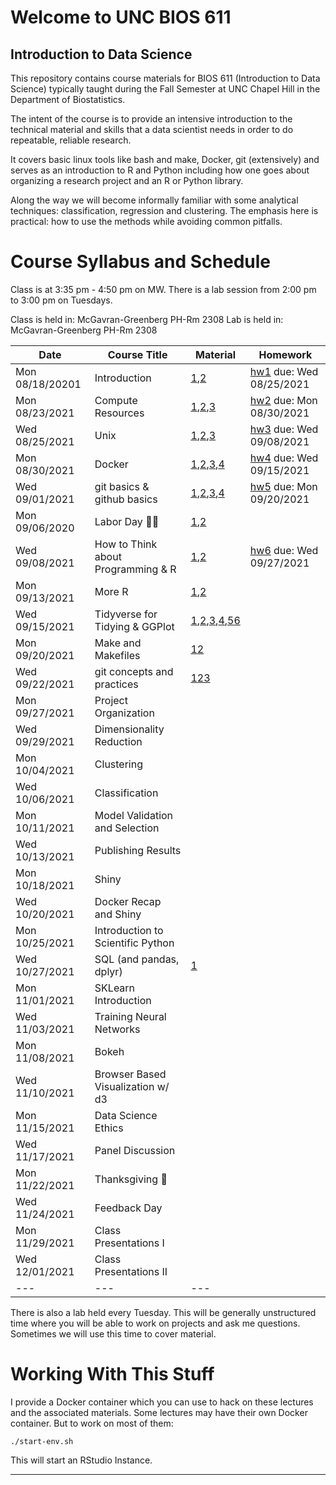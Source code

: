 Welcome to UNC BIOS 611
=======================
Introduction to Data Science
----------------------------

This repository contains course materials for BIOS 611 (Introduction
to Data Science) typically taught during the Fall Semester at UNC
Chapel Hill in the Department of Biostatistics.

The intent of the course is to provide an intensive introduction to
the technical material and skills that a data scientist needs in order
to do repeatable, reliable research.

It covers basic linux tools like bash and make, Docker, git
(extensively) and serves as an introduction to R and Python including
how one goes about organizing a research project and an R or Python
library.

Along the way we will become informally familiar with some analytical
techniques: classification, regression and clustering. The emphasis
here is practical: how to use the methods while avoiding common
pitfalls.

Course Syllabus and Schedule
============================

Class is at 3:35 pm - 4:50 pm on MW. There is a lab session from 2:00
pm to 3:00 pm on Tuesdays.

Class is held in: McGavran-Greenberg PH-Rm 2308
Lab is held in: McGavran-Greenberg PH-Rm 2308


| Date            | Course Title                       | Material                                             | Homework                       |
| ---             | ---                                | ---                                                  | ---                            |
| Mon 08/18/20201 | Introduction                       | [1][m1],[2][m2]                                      | [hw1][hw1] due: Wed 08/25/2021 |
| Mon 08/23/2021  | Compute Resources                  | [1][m3],[2][m4],[3][m5]                              | [hw2][hw2] due: Mon 08/30/2021 |
| Wed 08/25/2021  | Unix                               | [1][m8],[2][m6],[3][m7]                              | [hw3][hw3] due: Wed 09/08/2021 |
| Mon 08/30/2021  | Docker                             | [1][m9],[2][m4],[3][m5],[4][m10]                     | [hw4][hw4] due: Wed 09/15/2021 |
| Wed 09/01/2021  | git basics & github basics         | [1][m13],[2][m14],[3][m15],[4][m16]                  | [hw5][hw5] due: Mon 09/20/2021 |
| Mon 09/06/2020  | Labor Day 🍞🌹                     | [1][m12],[2][m16]                                    |                                |
| Wed 09/08/2021  | How to Think about Programming & R | [1][m18],[2][m19]                                    | [hw6][hw6] due: Wed 09/27/2021           |
| Mon 09/13/2021  | More R                             | [1][m20],[2][m23]                                    |                                |
| Wed 09/15/2021  | Tidyverse for Tidying & GGPlot     | [1][m22],[2][m24],[3][m25],[4][m26],[5][m27][6][m28] |                                |
| Mon 09/20/2021  | Make and Makefiles                 | [1][m29][2][m30]                                                     |                                |
| Wed 09/22/2021  | git concepts and practices         | [1][m31][2][m32][3][m33]                                                |                                |
| Mon 09/27/2021  | Project Organization               |                                                      |                                |
| Wed 09/29/2021  | Dimensionality Reduction           |                                                      |                                |
| Mon 10/04/2021  | Clustering                         |                                                      |                                |
| Wed 10/06/2021  | Classification                     |                                                      |                                |
| Mon 10/11/2021  | Model Validation and Selection     |                                                      |                                |
| Wed 10/13/2021  | Publishing Results                 |                                                      |                                |
| Mon 10/18/2021  | Shiny                              |                                                      |                                |
| Wed 10/20/2021  | Docker Recap and Shiny             |                                                      |                                |
| Mon 10/25/2021  | Introduction to Scientific Python  |                                                      |                                |
| Wed 10/27/2021  | SQL (and pandas, dplyr)            | [1][m11]                                             |                                |
| Mon 11/01/2021  | SKLearn Introduction               |                                                      |                                |
| Wed 11/03/2021  | Training Neural Networks           |                                                      |                                |
| Mon 11/08/2021  | Bokeh                              |                                                      |                                |
| Wed 11/10/2021  | Browser Based Visualization w/ d3  |                                                      |                                |
| Mon 11/15/2021  | Data Science Ethics                |                                                      |                                |
| Wed 11/17/2021  | Panel Discussion                   |                                                      |                                |
| Mon 11/22/2021  | Thanksgiving 🦃                    |                                                      |                                |
| Wed 11/24/2021  | Feedback Day                       |                                                      |                                |
| Mon 11/29/2021  | Class Presentations I              |                                                      |                                |
| Wed 12/01/2021  | Class Presentations II             |                                                      |                                |
| ---             | ---                                | ---                                                  |                                |


There is also a lab held every Tuesday. This will be generally
unstructured time where you will be able to work on projects and ask
me questions. Sometimes we will use this time to cover material.

Working With This Stuff
=======================

I provide a Docker container which you can use to hack on these
lectures and the associated materials. Some lectures may have their
own Docker container. But to work on most of them:


    ./start-env.sh
    
This will start an RStudio Instance.

* * * 

[m1]:https://github.com/Vincent-Toups/datasci611/blob/main/lectures/01-course-intro-data-scientist/course-intro-data-scientist.org
[m2]:https://github.com/Vincent-Toups/datasci611/blob/main/lectures/01-course-intro-data-scientist/slides.Rpres
[m3]:https://its.unc.edu/research-computing/longleaf-cluster/
[m4]:https://docs.docker.com/docker-for-windows/install/
[m5]:https://docs.docker.com/engine/install/ubuntu/
[m6]:https://www.gnu.org/software/bash/manual/bash.html
[m7]:https://learnxinyminutes.com/docs/bash/
[m8]:https://github.com/Vincent-Toups/datasci611/tree/main/lectures/02-unix
[m9]:https://github.com/Vincent-Toups/datasci611/blob/main/lectures/03-Docker/docker.org
[m10]:https://learnxinyminutes.com/docs/docker/
[m11]:https://tomaugspurger.github.io/dplry-pandas.html
[m12]:https://en.wikipedia.org/wiki/Labor_Day
[m13]:https://git-scm.com/book/en/v2
[m14]:https://docs.github.com/en/get-started
[m15]:https://docs.github.com/en/github/authenticating-to-github/connecting-to-github-with-ssh/adding-a-new-ssh-key-to-your-github-account
[m16]:https://hyperallergic.com/313435/an-illustrated-guide-to-guy-debords-the-society-of-the-spectacle/
[m17]:https://liyanxu.blog/2017/02/12/install-git-on-windows-and-set-up-ssh-keys/
[m18]:https://learnxinyminutes.com/docs/r/
[m19]:http://adv-r.had.co.nz/
[m20]:http://adv-r.had.co.nz/Computing-on-the-language.html
[m21]:https://dplyr.tidyverse.org/articles/programming.html
[m22]:https://www.popularmechanics.com/science/a22577/genetics-papers-excel-errors/
[m23]:https://dplyr.tidyverse.org/
[m24]:https://tidyr.tidyverse.org/
[m25]:https://readr.tidyverse.org/
[m25]:https://ggplot2.tidyverse.org/
[m26]:https://magrittr.tidyverse.org/
[m27]:https://r4ds.had.co.nz/tidy-data.html
[m28]:https://www.interaction-design.org/literature/article/preattentive-visual-properties-and-how-to-use-them-in-information-visualization
[m29]:https://www.gnu.org/software/make/
[m30]:https://learnxinyminutes.com/docs/make/
[m31]:https://www.man7.org/linux/man-pages/man1/diff.1.html
[m32]:https://man7.org/linux/man-pages/man1/patch.1.html
[m33]:https://git-scm.com/book/en/v2/Git-Tools-Interactive-Staging

[hw1]:https://github.com/Vincent-Toups/datasci611/blob/main/lectures/01-course-intro-data-scientist/homework.md
[hw2]:https://github.com/Vincent-Toups/datasci611/blob/main/lectures/X-02-vcl/homework.md
[hw3]:https://github.com/Vincent-Toups/datasci611/blob/main/lectures/02-unix/homework.md
[hw4]:https://github.com/Vincent-Toups/datasci611/blob/main/lectures/03-Docker/homework.md
[hw5]:https://github.com/Vincent-Toups/datasci611/blob/main/lectures/04-git-basics/homework.md
[hw6]:https://github.com/Vincent-Toups/datasci611/blob/main/lectures/05-Programming-and-Programming-in-R/homework-p1.md
